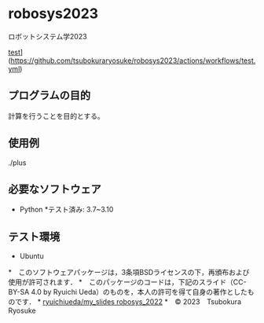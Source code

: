 # robosys2023
ロボットシステム学2023

[test](https://github.com/tsubokuraryosuke/robosys2023/actions/workflows/test.yml/badge.svg)](https://github.com/tsubokuraryosuke/robosys2023/actions/workflows/test.yml)

## プログラムの目的
計算を行うことを目的とする。

## 使用例
./plus 

## 必要なソフトウェア
* Python
	*テスト済み: 3.7~3.10
## テスト環境
* Ubuntu

*　このソフトウェアパッケージは，3条項BSDライセンスの下，再頒布および使用が許可されます．
*　このパッケージのコードは，下記のスライド（CC-BY-SA 4.0 by Ryuichi Ueda）のものを，本人の許可を得て自身の著作としたものです．
      * [ryuichiueda/my_slides robosys_2022](https://github.com/ryuichiueda/my_slides/tree/master/robosys_2022)
*　© 2023　Tsubokura Ryosuke
